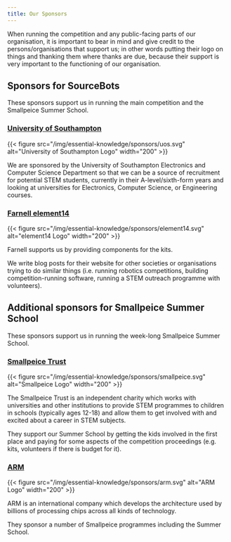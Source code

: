 ```yaml
---
title: Our Sponsors
---
```


When running the competition and any public-facing parts of our organisation, it is important to bear in mind and give credit to the persons/organisations that support us; in other words putting their logo on things and thanking them where thanks are due, because their support is very important to the functioning of our organisation.

## Sponsors for SourceBots

These sponsors support us in running the main competition and the Smallpeice Summer School.

### [University of Southampton][uos-website]

{{< figure src="/img/essential-knowledge/sponsors/uos.svg" alt="University of Southampton Logo" width="200" >}}

We are sponsored by the University of Southampton Electronics and Computer Science Department so that we can be a source of recruitment for potential STEM students, currently in their A-level/sixth-form years and looking at universities for Electronics, Computer Science, or Engineering courses.

### [Farnell element14][farnell-website]

{{< figure src="/img/essential-knowledge/sponsors/element14.svg" alt="element14 Logo" width="200" >}}

Farnell supports us by providing components for the kits.

We write blog posts for their website for other societies or organisations trying to do similar things (i.e. running robotics competitions, building competition-running software, running a STEM outreach programme with volunteers).

## Additional sponsors for Smallpeice Summer School

These sponsors support us in running the week-long Smallpeice Summer School.

### [Smallpeice Trust][smallpeice-website]

{{< figure src="/img/essential-knowledge/sponsors/smallpeice.svg" alt="Smallpeice Logo" width="200" >}}

The Smallpeice Trust is an independent charity which works with universities and other institutions to provide STEM programmes to children in schools (typically ages 12-18) and allow them to get involved with and excited about a career in STEM subjects.

They support our Summer School by getting the kids involved in the first place and paying for some aspects of the competition proceedings (e.g. kits, volunteers if there is budget for it).

### [ARM][arm-website]

{{< figure src="/img/essential-knowledge/sponsors/arm.svg" alt="ARM Logo" width="200" >}}

ARM is an international company which develops the architecture used by billions of processing chips across all kinds of technology.

They sponsor a number of Smallpeice programmes including the Summer School.

[uos-website]: https://www.ecs.soton.ac.uk/about
[farnell-website]: http://uk.farnell.com/about-us
[smallpeice-website]: https://www.smallpeicetrust.org.uk/about-us
[arm-website]: https://www.arm.com/company
